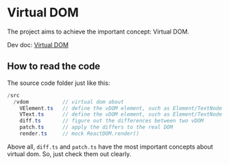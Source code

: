 # Virtual DOM

The project aims to achieve the important concept: Virtual DOM.

Dev doc: [Virtual DOM](https://www.notion.so/Virtual-DOM-7672a4e819904ebe8c33a1360cb0ebd4)

## How to read the code

The source code folder just like this:

```java
/src
  /vdom           // virtual dom about
    VElement.ts   // define the vDOM element, such as Element/TextNode
    VText.ts      // define the vDOM element, such as Element/TextNode
    diff.ts       // figure out the differences between two vDOM
    patch.ts      // apply the differs to the real DOM
    render.ts     // mock ReactDOM.render()
```

Above all, `diff.ts` and `patch.ts` have the most important concepts about virtual dom. So, just check them out clearly.
